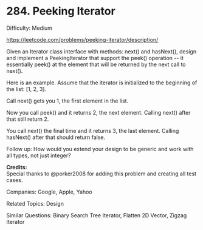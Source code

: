 # 284. Peeking Iterator

Difficulty: Medium

https://leetcode.com/problems/peeking-iterator/description/

Given an Iterator class interface with methods: next() and hasNext(), design and implement a PeekingIterator that support the peek() operation -- it essentially peek() at the element that will be returned by the next call to next().

Here is an example. Assume that the iterator is initialized to the beginning of the list: [1, 2, 3].

Call next() gets you 1, the first element in the list.

Now you call peek() and it returns 2, the next element. Calling next() after that still return 2.

You call next() the final time and it returns 3, the last element. Calling hasNext() after that should return false.

Follow up: How would you extend your design to be generic and work with all types, not just integer?

**Credits:**  
Special thanks to @porker2008 for adding this problem and creating all test cases.

Companies: Google, Apple, Yahoo

Related Topics: Design

Similar Questions: Binary Search Tree Iterator, Flatten 2D Vector, Zigzag Iterator
